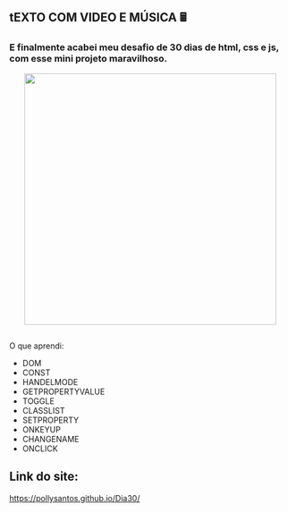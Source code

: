 ## tEXTO COM VIDEO E MÚSICA 🖩

### E finalmente acabei meu desafio de 30 dias de html, css e js, com esse mini projeto maravilhoso.

<div align="center">
  <img height="450em" src="https://user-images.githubusercontent.com/99842806/165825833-b6126ef8-37e5-412f-95b6-1edb7fc50cb8.png"/>
</div>

##

O que aprendi:

- DOM
- CONST
- HANDELMODE
- GETPROPERTYVALUE
- TOGGLE
- CLASSLIST
- SETPROPERTY
- ONKEYUP
- CHANGENAME
- ONCLICK

## Link do site:
https://pollysantos.github.io/Dia30/
